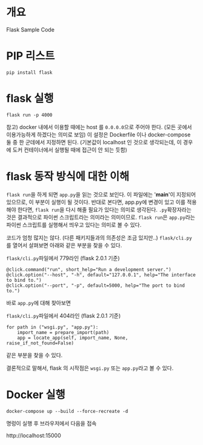 # 개요
Flask Sample Code

# PIP 리스트
`pip install flask`

# flask 실행
`flask run -p 4000`

참고) docker 내에서 이용할 때에는 host 를 `0.0.0.0`으로 주어야 한다. (모든 곳에서 이용가능하게 하겠다는 의미로 보임)
이 설정은 Dockerfile 이나 docker-compose 둘 중 한 군데에서 지정하면 된다. (기본값이 localhost 인 것으로 생각되는데, 
이 경우에 도커 컨테이너에서 실행될 때에 접근이 안 되는 듯함)

# flask 동작 방식에 대한 이해
`flask run`을 하게 되면 `app.py`을 읽는 것으로 보인다. 이 파일에는 '__main__'이 지정되어 있으므로, 이 부분이 
실행이 될 것이다. 반대로 본다면, app.py에 변경이 있고 이를 적용해야 한다면, `flask run`을 다시 해줄 필요가 있다는 
의미로 생각된다. `.py`확장자라는 것은 결과적으로 파이썬 스크립트라는 의미라는 의미이므로. `flask run`은 `app.py`라는 
파이썬 스크립트를 실행해서 띄우고 있다는 의미로 볼 수 있다.

코드가 엄청 많지는 않다. (다른 패키지들과의 의존성은 조금 있지만..)
`flask/cli.py`를 열어서 살펴보면 아래와 같은 부분을 찾을 수 있다.

`flask/cli.py`파일에서 779라인 (flask 2.0.1 기준)
```
@click.command("run", short_help="Run a development server.")
@click.option("--host", "-h", default="127.0.0.1", help="The interface to bind to.")
@click.option("--port", "-p", default=5000, help="The port to bind to.")
```

바로 `app.py`에 대해 찾아보면

`flask/cli.py`파일에서 404라인 (flask 2.0.1 기준)
```
for path in ("wsgi.py", "app.py"):
    import_name = prepare_import(path)
    app = locate_app(self, import_name, None, raise_if_not_found=False)
```
같은 부분을 찾을 수 있다.

결론적으로 말해서, flask 의 시작점은 `wsgi.py` 또는 `app.py`라고 볼 수 있다.

# Docker 실행
`docker-compose up --build --force-recreate -d`

명렁이 실행 후 브라우저에서 다음을 접속

http://localhost:15000